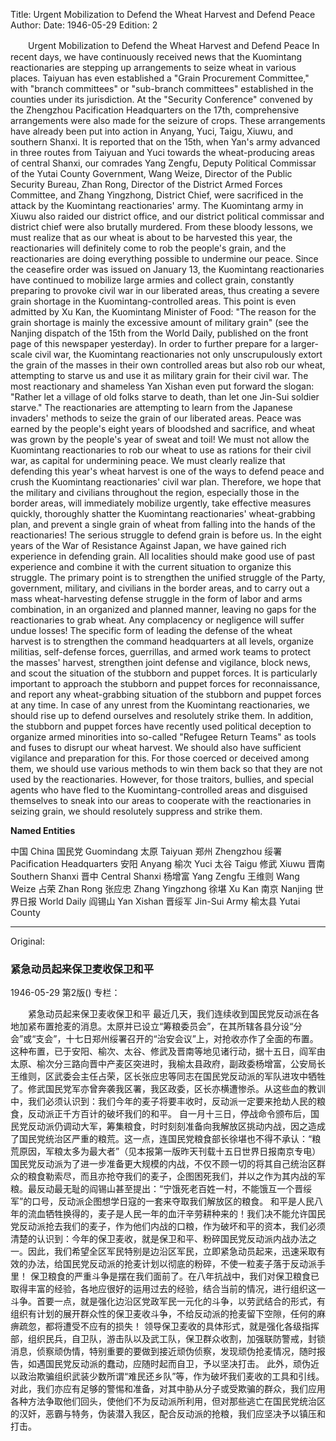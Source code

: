 Title: Urgent Mobilization to Defend the Wheat Harvest and Defend Peace
Author:
Date: 1946-05-29
Edition: 2

　　Urgent Mobilization to Defend the Wheat Harvest and Defend Peace
    In recent days, we have continuously received news that the Kuomintang reactionaries are stepping up arrangements to seize wheat in various places. Taiyuan has even established a "Grain Procurement Committee," with "branch committees" or "sub-branch committees" established in the counties under its jurisdiction. At the "Security Conference" convened by the Zhengzhou Pacification Headquarters on the 17th, comprehensive arrangements were also made for the seizure of crops. These arrangements have already been put into action in Anyang, Yuci, Taigu, Xiuwu, and southern Shanxi. It is reported that on the 15th, when Yan's army advanced in three routes from Taiyuan and Yuci towards the wheat-producing areas of central Shanxi, our comrades Yang Zengfu, Deputy Political Commissar of the Yutai County Government, Wang Weize, Director of the Public Security Bureau, Zhan Rong, Director of the District Armed Forces Committee, and Zhang Yingzhong, District Chief, were sacrificed in the attack by the Kuomintang reactionaries' army. The Kuomintang army in Xiuwu also raided our district office, and our district political commissar and district chief were also brutally murdered. From these bloody lessons, we must realize that as our wheat is about to be harvested this year, the reactionaries will definitely come to rob the people's grain, and the reactionaries are doing everything possible to undermine our peace.
    Since the ceasefire order was issued on January 13, the Kuomintang reactionaries have continued to mobilize large armies and collect grain, constantly preparing to provoke civil war in our liberated areas, thus creating a severe grain shortage in the Kuomintang-controlled areas. This point is even admitted by Xu Kan, the Kuomintang Minister of Food: "The reason for the grain shortage is mainly the excessive amount of military grain" (see the Nanjing dispatch of the 15th from the World Daily, published on the front page of this newspaper yesterday). In order to further prepare for a larger-scale civil war, the Kuomintang reactionaries not only unscrupulously extort the grain of the masses in their own controlled areas but also rob our wheat, attempting to starve us and use it as military grain for their civil war. The most reactionary and shameless Yan Xishan even put forward the slogan: "Rather let a village of old folks starve to death, than let one Jin-Sui soldier starve." The reactionaries are attempting to learn from the Japanese invaders' methods to seize the grain of our liberated areas.
    Peace was earned by the people's eight years of bloodshed and sacrifice, and wheat was grown by the people's year of sweat and toil! We must not allow the Kuomintang reactionaries to rob our wheat to use as rations for their civil war, as capital for undermining peace. We must clearly realize that defending this year's wheat harvest is one of the ways to defend peace and crush the Kuomintang reactionaries' civil war plan. Therefore, we hope that the military and civilians throughout the region, especially those in the border areas, will immediately mobilize urgently, take effective measures quickly, thoroughly shatter the Kuomintang reactionaries' wheat-grabbing plan, and prevent a single grain of wheat from falling into the hands of the reactionaries!
    The serious struggle to defend grain is before us. In the eight years of the War of Resistance Against Japan, we have gained rich experience in defending grain. All localities should make good use of past experience and combine it with the current situation to organize this struggle. The primary point is to strengthen the unified struggle of the Party, government, military, and civilians in the border areas, and to carry out a mass wheat-harvesting defense struggle in the form of labor and arms combination, in an organized and planned manner, leaving no gaps for the reactionaries to grab wheat. Any complacency or negligence will suffer undue losses!
    The specific form of leading the defense of the wheat harvest is to strengthen the command headquarters at all levels, organize militias, self-defense forces, guerrillas, and armed work teams to protect the masses' harvest, strengthen joint defense and vigilance, block news, and scout the situation of the stubborn and puppet forces. It is particularly important to approach the stubborn and puppet forces for reconnaissance, and report any wheat-grabbing situation of the stubborn and puppet forces at any time. In case of any unrest from the Kuomintang reactionaries, we should rise up to defend ourselves and resolutely strike them.
    In addition, the stubborn and puppet forces have recently used political deception to organize armed minorities into so-called "Refugee Return Teams" as tools and fuses to disrupt our wheat harvest. We should also have sufficient vigilance and preparation for this. For those coerced or deceived among them, we should use various methods to win them back so that they are not used by the reactionaries. However, for those traitors, bullies, and special agents who have fled to the Kuomintang-controlled areas and disguised themselves to sneak into our areas to cooperate with the reactionaries in seizing grain, we should resolutely suppress and strike them.


**Named Entities**


中国    China
国民党    Guomindang
太原    Taiyuan
郑州    Zhengzhou
绥署    Pacification Headquarters
安阳    Anyang
榆次    Yuci
太谷    Taigu
修武    Xiuwu
晋南    Southern Shanxi
晋中    Central Shanxi
杨增富  Yang Zengfu
王维则  Wang Weize
占荣    Zhan Rong
张应忠  Zhang Yingzhong
徐堪    Xu Kan
南京    Nanjing
世界日报  World Daily
阎锡山  Yan Xishan
晋绥军  Jin-Sui Army
榆太县  Yutai County



<hr /> 

Original: 


### 紧急动员起来保卫麦收保卫和平

1946-05-29
第2版()
专栏：

　　紧急动员起来保卫麦收保卫和平
    最近几天，我们连续收到国民党反动派在各地加紧布置抢麦的消息。太原并已设立“筹粮委员会”，在其所辖各县分设“分会”或“支会”，十七日郑州绥署召开的“治安会议”上，对抢收亦作了全面的布置。这种布置，已于安阳、榆次、太谷、修武及晋南等地见诸行动，据十五日，阎军由太原、榆次分三路向晋中产麦区突进时，我榆太县政府，副政委杨增富，公安局长王维则，区武委会主任占荣，区长张应忠等同志在国民党反动派的军队进攻中牺牲了。修武国民党军亦曾奔袭我区署，我区政委，区长亦横遭惨杀。从这些血的教训中，我们必须认识到：我们今年的麦子将要丰收时，反动派一定要来抢劫人民的粮食，反动派正千方百计的破坏我们的和平。
    自一月十三日，停战命令颁布后，国民党反动派仍调动大军，筹集粮食，时时刻刻准备向我解放区挑动内战，因之造成了国民党统治区严重的粮荒。这一点，连国民党粮食部长徐堪也不得不承认：“粮荒原因，军粮太多为最大者”（见本报第一版昨天刊载十五日世界日报南京专电）国民党反动派为了进一步准备更大规模的内战，不仅不顾一切的将其自己统治区群众的粮食勒索尽，而且亦抢夺我们的麦子，企图困死我们，并以之作为其内战的军粮。最反动最无耻的阎锡山甚至提出：“宁饿死老百姓一村，不能饿互一个晋绥军”的口号，反动派企图想学日寇的一套来夺取我们解放区的粮食。
    和平是人民八年的流血牺牲换得的，麦子是人民一年的血汗辛劳耕种来的！我们决不能允许国民党反动派抢去我们的麦子，作为他们内战的口粮，作为破坏和平的资本，我们必须清楚的认识到：今年的保卫麦收，就是保卫和平、粉碎国民党反动派内战办法之一。因此，我们希望全区军民特别是边沿区军民，立即紧急动员起来，迅速采取有效的办法，给国民党反动派的抢麦计划以彻底的粉碎，不使一粒麦子落于反动派手里！
    保卫粮食的严重斗争是摆在我们面前了。在八年抗战中，我们对保卫粮食已取得丰富的经验，各地应很好的运用过去的经验，结合当前的情况，进行组织这一斗争。首要一点，就是强化边沿区党政军民一元化的斗争，以劳武结合的形式，有组织有计划的展开群众性的保卫麦收斗争，不给反动派的抢麦留下空隙，任何的麻痹疏忽，都将遭受不应有的损失！
    领导保卫麦收的具体形式，就是强化各级指挥部，组织民兵，自卫队，游击队以及武工队，保卫群众收割，加强联防警戒，封锁消息，侦察顽伪情，特别重要的要做到接近顽伪侦察，发现顽伪抢麦情况，随时报告，如遇国民党反动派的蠢动，应随时起而自卫，予以坚决打击。
    此外，顽伪近以政治欺骗组织武装少数所谓“难民还乡队”等，作为破坏我们麦收的工具和引线。对此，我们亦应有足够的警惕和准备，对其中胁从分子或受欺骗的群众，我们应用各种方法争取他们回头，使他们不为反动派所利用，但对那些逃亡在国民党统治区的汉奸，恶霸与特务，伪装潜入我区，配合反动派的抢粮，我们应坚决予以镇压和打击。
